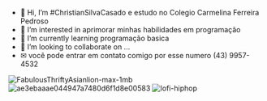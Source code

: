 - 👋 Hi, I’m #ChristianSilvaCasado e estudo no Colegio Carmelina Ferreira Pedroso
- 👀 I’m interested in  aprimorar minhas habilidades em programação
- 🌱 I’m currently learning programação basica
- 💞️ I’m looking to collaborate on ...
- ✉ você pode entrar em contato comigo por esse numero (43) 9957-4532

![FabulousThriftyAsianlion-max-1mb](https://user-images.githubusercontent.com/108410434/183127327-711e29b6-86f2-4b44-b012-ccdf6a50fe48.gif)  ![ae3ebaaae044947a7480d6f1d8e00583](https://user-images.githubusercontent.com/108410434/183128114-16b3be9e-4883-449d-81b2-ca9d91141308.gif)
  ![lofi-hiphop](https://user-images.githubusercontent.com/108410434/183130897-b110be45-70d6-43c4-89fe-14afaf237ea7.gif)
